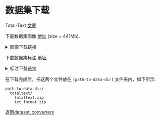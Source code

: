 # 数据集下载

Total-Text [文章](https://arxiv.org/abs/1710.10400)

下载数据集图像 [地址](https://github.com/cs-chan/Total-Text-Dataset/tree/master/Dataset)  (size = 441Mb).

<details>
  <summary>图像下载链接</summary>

   [图像下载链接](https://drive.google.com/file/d/1bC68CzsSVTusZVvOkk7imSZSbgD1MqK2/view?usp=sharing) (size = 441Mb).

</details>

下载数据集标注 [地址](https://github.com/cs-chan/Total-Text-Dataset/tree/master/Groundtruth/Text).

<details>
  <summary>标注下载链接</summary>

   [标注下载链接](https://drive.google.com/file/d/1v-pd-74EkZ3dWe6k0qppRtetjdPQ3ms1/view?usp=sharing) for text file format('.txt').

</details>

在下载完成后，把这两个文件放在 `[path-to-data-dir]` 文件夹内，如下所示:
```
path-to-data-dir/
  totaltext/
    totaltext.zip
    txt_format.zip

```

[返回dataset_converters](../mkdocs/dataset_converters.md)
